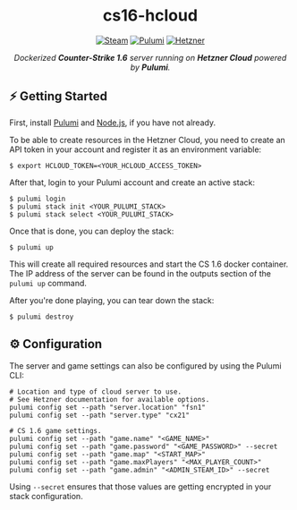 <div align="center">

  # cs16-hcloud

  [![Steam][badge-steam]][uri-steam]
  [![Pulumi][badge-pulumi]][uri-pulumi]
  [![Hetzner][badge-hetzner]][uri-hetzner]

  *Dockerized **Counter-Strike 1.6** server running on **Hetzner Cloud** powered by **Pulumi**.*

</div>

## ⚡️ Getting Started

First, install [Pulumi][uri-pulumi-install] and [Node.js][uri-nodejs-install], if you have not already.

To be able to create resources in the Hetzner Cloud, you need to create an API token in your account and register it as an environment variable:
```shell
$ export HCLOUD_TOKEN=<YOUR_HCLOUD_ACCESS_TOKEN>
```

After that, login to your Pulumi account and create an active stack:
```shell
$ pulumi login
$ pulumi stack init <YOUR_PULUMI_STACK>
$ pulumi stack select <YOUR_PULUMI_STACK>
```

Once that is done, you can deploy the stack:
```shell
$ pulumi up
```

This will create all required resources and start the CS 1.6 docker container. The IP address of the server can be found in the outputs section of the `pulumi up` command.

After you're done playing, you can tear down the stack:
```shell
$ pulumi destroy
```

## ⚙️ Configuration

The server and game settings can also be configured by using the Pulumi CLI:
```shell
# Location and type of cloud server to use.
# See Hetzner documentation for available options.
pulumi config set --path "server.location" "fsn1"
pulumi config set --path "server.type" "cx21"

# CS 1.6 game settings.
pulumi config set --path "game.name" "<GAME_NAME>"
pulumi config set --path "game.password" "<GAME_PASSWORD>" --secret
pulumi config set --path "game.map" "<START_MAP>"
pulumi config set --path "game.maxPlayers" "<MAX_PLAYER_COUNT>"
pulumi config set --path "game.admin" "<ADMIN_STEAM_ID>" --secret
```

Using `--secret` ensures that those values are getting encrypted in your stack configuration.

[badge-hetzner]: https://img.shields.io/badge/Hetzner-D50C2D.svg?style=for-the-badge&logo=Hetzner&logoColor=white
[badge-pulumi]: https://img.shields.io/badge/Pulumi-8A3391.svg?style=for-the-badge&logo=Pulumi&logoColor=white
[badge-steam]: https://img.shields.io/badge/Steam-000000.svg?style=for-the-badge&logo=Steam&logoColor=white
[uri-hetzner]: https://www.hetzner.com
[uri-nodejs-install]: https://nodejs.org/en/download
[uri-pulumi]: https://www.pulumi.com
[uri-pulumi-install]: https://www.pulumi.com/docs/install
[uri-steam]: https://www.steampowered.com
